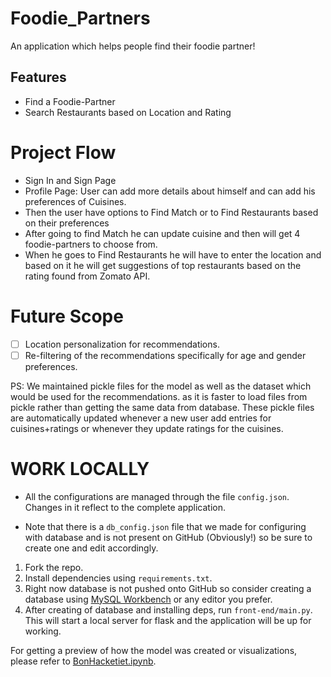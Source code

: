 # Foodie_Partners
An application which helps people find their foodie partner!

## Features
- Find a Foodie-Partner
- Search Restaurants based on Location and Rating

# Project Flow
- Sign In and Sign Page
- Profile Page: User can add more details about himself and can add his preferences of Cuisines.
- Then the user have options to Find Match or to Find Restaurants based on their preferences
- After going to find Match he can update cuisine and then will get 4 foodie-partners to choose from.
- When he goes to Find Restaurants he will have to enter the location and based on it he will get suggestions of top restaurants based on the rating found from Zomato API.

# Future Scope
- [ ] Location personalization for recommendations.
- [ ] Re-filtering of the recommendations specifically for age and gender preferences.

PS: We maintained pickle files for the model as well as the dataset which would be used for the recommendations.
as it is faster to load files from pickle rather than getting the same data from database. These pickle files are
automatically updated whenever a new user add entries for cuisines+ratings or whenever they update ratings for the cuisines.

# WORK LOCALLY
- All the configurations are managed through the file `config.json`. Changes in it
  reflect to the complete application.

- Note that there is a `db_config.json` file that we made for configuring with
  database and is not present on GitHub (Obviously!) so be sure to create one
  and edit accordingly.

1. Fork the repo.
2. Install dependencies using `requirements.txt`.
3. Right now database is not pushed onto GitHub so consider creating a database
   using [MySQL Workbench](https://dev.mysql.com/downloads/workbench/) or any editor you prefer.
4. After creating of database and installing deps, run `front-end/main.py`. This
   will start a local server for flask and the application will be up for
   working.

For getting a preview of how the model was created or visualizations, please
refer to [BonHacketiet.ipynb]("model_notebook/BonHacketiet.ipynb").
